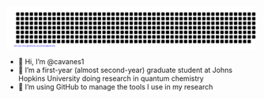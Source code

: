 ![gitartwork](gitartwork.svg)
- 👋 Hi, I’m @cavanes1
- 👀 I’m a first-year (almost second-year) graduate student at Johns Hopkins University doing research in quantum chemistry
- 🌱 I’m using GitHub to manage the tools I use in my research

<!---
Things to add in the future (from GitHub's template):
- 💞️ I’m looking to collaborate on ...
- 📫 How to reach me ...
--->
